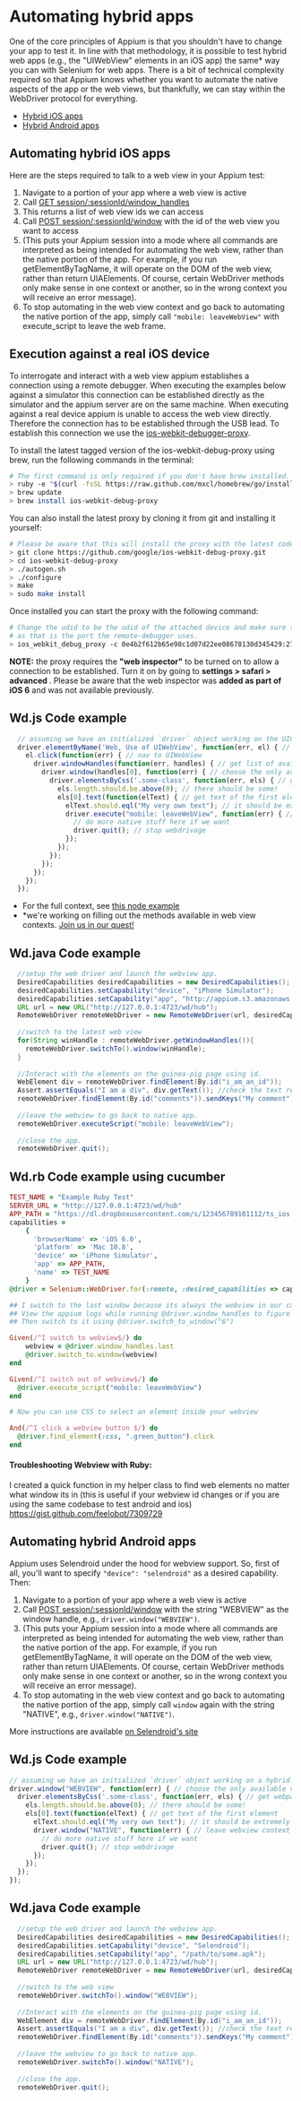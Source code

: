Automating hybrid apps
======================

One of the core principles of Appium is that you shouldn't have to change your app to test it. In line with that methodology, it is possible to test hybrid web apps (e.g., the "UIWebView" elements in an iOS app) the same* way you can with Selenium for web apps. There is a bit of technical complexity required so that Appium knows whether you want to automate the native aspects of the app or the web views, but thankfully, we can stay within the WebDriver protocol for everything.

*  [Hybrid iOS apps](#ios)
*  [Hybrid Android apps](#android)

<a name="ios"></a>Automating hybrid iOS apps
--------------------------

Here are the steps required to talk to a web view in your Appium test:

1.  Navigate to a portion of your app where a web view is active
1.  Call [GET session/:sessionId/window_handles](http://code.google.com/p/selenium/wiki/JsonWireProtocol#/session/:sessionId/window_handles)
1.  This returns a list of web view ids we can access
1.  Call [POST session/:sessionId/window](http://code.google.com/p/selenium/wiki/JsonWireProtocol#/session/:sessionId/window) with the id of the web view you want to access
1.  (This puts your Appium session into a mode where all commands are interpreted as being intended for automating the web view, rather than the native portion of the app. For example, if you run getElementByTagName, it will operate on the DOM of the web view, rather than return UIAElements. Of course, certain WebDriver methods only make sense in one context or another, so in the wrong context you will receive an error message).
1.  To stop automating in the web view context and go back to automating the native portion of the app, simply call `"mobile: leaveWebView"` with execute_script to leave the web frame.

## Execution against a real iOS device
To interrogate and interact with a web view appium establishes a connection using a remote debugger. When executing the examples below against a simulator this connection can be established directly as the simulator and the appium server are on the same machine. When executing against a real device appium is unable to access the web view directly. Therefore the connection has to be established through the USB lead. To establish this connection we use the [ios-webkit-debugger-proxy](https://github.com/google/ios-webkit-debug-proxy).

To install the latest tagged version of the ios-webkit-debug-proxy using brew, run the following commands in the terminal:
``` bash
# The first command is only required if you don't have brew installed.
> ruby -e "$(curl -fsSL https://raw.github.com/mxcl/homebrew/go/install)"
> brew update
> brew install ios-webkit-debug-proxy
```

You can also install the latest proxy by cloning it from git and installing it yourself:
``` bash
# Please be aware that this will install the proxy with the latest code (and not a tagged version).
> git clone https://github.com/google/ios-webkit-debug-proxy.git
> cd ios-webkit-debug-proxy
> ./autogen.sh
> ./configure
> make
> sudo make install
```

Once installed you can start the proxy with the following command:
``` bash
# Change the udid to be the udid of the attached device and make sure to set the port to 27753 
# as that is the port the remote-debugger uses.
> ios_webkit_debug_proxy -c 0e4b2f612b65e98c1d07d22ee08678130d345429:27753 -d
``` 

<b>NOTE:</b> the proxy requires the <b>"web inspector"</b> to be turned on to allow a connection to be established. Turn it on by going to <b> settings > safari > advanced </b>. Please be aware that the web inspector was <b>added as part of iOS 6</b> and was not available previously.

## Wd.js Code example

```js
  // assuming we have an initialized `driver` object working on the UICatalog app
  driver.elementByName('Web, Use of UIWebView', function(err, el) { // find button to nav to view
    el.click(function(err) { // nav to UIWebView
      driver.windowHandles(function(err, handles) { // get list of available views
        driver.window(handles[0], function(err) { // choose the only available view
          driver.elementsByCss('.some-class', function(err, els) { // get webpage elements by css
            els.length.should.be.above(0); // there should be some!
            els[0].text(function(elText) { // get text of the first element
              elText.should.eql("My very own text"); // it should be extremely personal and awesome
              driver.execute("mobile: leaveWebView", function(err) { // leave webview context
                // do more native stuff here if we want
                driver.quit(); // stop webdrivage
              });
            });
          });
        });
      });
    });
  });
```

* For the full context, see [this node example](https://github.com/appium/appium/blob/master/sample-code/examples/node/hybrid.js)
* *we're working on filling out the methods available in web view contexts. [Join us in our quest!](http://appium.io/get-involved.html)

## Wd.java Code example

```java
  //setup the web driver and launch the webview app.
  DesiredCapabilities desiredCapabilities = new DesiredCapabilities();
  desiredCapabilities.setCapability("device", "iPhone Simulator");
  desiredCapabilities.setCapability("app", "http://appium.s3.amazonaws.com/WebViewApp6.0.app.zip");  
  URL url = new URL("http://127.0.0.1:4723/wd/hub");
  RemoteWebDriver remoteWebDriver = new RemoteWebDriver(url, desiredCapabilities);
  
  //switch to the latest web view
  for(String winHandle : remoteWebDriver.getWindowHandles()){
    remoteWebDriver.switchTo().window(winHandle);
  }
  
  //Interact with the elements on the guinea-pig page using id.
  WebElement div = remoteWebDriver.findElement(By.id("i_am_an_id"));
  Assert.assertEquals("I am a div", div.getText()); //check the text retrieved matches expected value
  remoteWebDriver.findElement(By.id("comments")).sendKeys("My comment"); //populate the comments field by id.
  
  //leave the webview to go back to native app.
  remoteWebDriver.executeScript("mobile: leaveWebView");      
  
  //close the app.
  remoteWebDriver.quit();
```

## Wd.rb Code example using cucumber

```ruby
TEST_NAME = "Example Ruby Test"
SERVER_URL = "http://127.0.0.1:4723/wd/hub" 
APP_PATH = "https://dl.dropboxusercontent.com/s/123456789101112/ts_ios.zip"
capabilities =
    {
      'browserName' => 'iOS 6.0',
      'platform' => 'Mac 10.8',
      'device' => 'iPhone Simulator',
      'app' => APP_PATH,
      'name' => TEST_NAME
    }
@driver = Selenium::WebDriver.for(:remote, :desired_capabilities => capabilities, :url => SERVER_URL)

## I switch to the last window because its always the webview in our case, in other cases you may need to specify a window number
## View the appium logs while running @driver.window_handles to figure out which window is the one you want and find the associated number
## Then switch to it using @driver.switch_to_window("6")

Given(/^I switch to webview$/) do 
	webview = @driver.window_handles.last
	@driver.switch_to.window(webview)
end

Given(/^I switch out of webview$/) do
  @driver.execute_script("mobile: leaveWebView")    
end

# Now you can use CSS to select an element inside your webview

And(/^I click a webview button $/) do
  @driver.find_element(:css, ".green_button").click
end
```
#### Troubleshooting Webview with Ruby:
I created a quick function in my helper class to find web elements no matter what window its in (this is useful if your webview id changes or if you are using the same codebase to test android and ios)
https://gist.github.com/feelobot/7309729

<a name="android"></a>Automating hybrid Android apps
--------------------------

Appium uses Selendroid under the hood for webview support. So, first of all, you'll want to specify `"device": "selendroid"` as a desired capability. Then:

1.  Navigate to a portion of your app where a web view is active
1.  Call [POST session/:sessionId/window](http://code.google.com/p/selenium/wiki/JsonWireProtocol#/session/:sessionId/window) with the string "WEBVIEW" as the window handle, e.g., `driver.window("WEBVIEW")`.
1.  (This puts your Appium session into a mode where all commands are interpreted as being intended for automating the web view, rather than the native portion of the app. For example, if you run getElementByTagName, it will operate on the DOM of the web view, rather than return UIAElements. Of course, certain WebDriver methods only make sense in one context or another, so in the wrong context you will receive an error message).
1.  To stop automating in the web view context and go back to automating the native portion of the app, simply call `window` again with the string "NATIVE", e.g., `driver.window("NATIVE")`.

More instructions are available [on Selendroid's site](http://selendroid.io/hybrid.html)

## Wd.js Code example

```js
// assuming we have an initialized `driver` object working on a hybrid app
driver.window("WEBVIEW", function(err) { // choose the only available view
  driver.elementsByCss('.some-class', function(err, els) { // get webpage elements by css
    els.length.should.be.above(0); // there should be some!
    els[0].text(function(elText) { // get text of the first element
      elText.should.eql("My very own text"); // it should be extremely personal and awesome
      driver.window("NATIVE", function(err) { // leave webview context
        // do more native stuff here if we want
        driver.quit(); // stop webdrivage
      });
    });
  });
});
```

## Wd.java Code example

```java
  //setup the web driver and launch the webview app.
  DesiredCapabilities desiredCapabilities = new DesiredCapabilities();
  desiredCapabilities.setCapability("device", "Selendroid");
  desiredCapabilities.setCapability("app", "/path/to/some.apk");  
  URL url = new URL("http://127.0.0.1:4723/wd/hub");
  RemoteWebDriver remoteWebDriver = new RemoteWebDriver(url, desiredCapabilities);
  
  //switch to the web view
  remoteWebDriver.switchTo().window("WEBVIEW");
  
  //Interact with the elements on the guinea-pig page using id.
  WebElement div = remoteWebDriver.findElement(By.id("i_am_an_id"));
  Assert.assertEquals("I am a div", div.getText()); //check the text retrieved matches expected value
  remoteWebDriver.findElement(By.id("comments")).sendKeys("My comment"); //populate the comments field by id.
  
  //leave the webview to go back to native app.
  remoteWebDriver.switchTo().window("NATIVE");
  
  //close the app.
  remoteWebDriver.quit();
```
